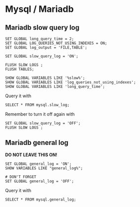 # Mysql / Mariadb 

## Mariadb slow query log


~~~~
SET GLOBAL long_query_time = 2; 
SET GLOBAL LOG_QUERIES_NOT_USING_INDEXES = ON;
SET GLOBAL log_output = 'FILE,TABLE';

SET GLOBAL slow_query_log = 'ON';

FLUSH SLOW LOGS ;
FLUSH TABLES; 

SHOW GLOBAL VARIABLES LIKE '%slow%';
SHOW GLOBAL VARIABLES LIKE 'log_queries_not_using_indexes';
SHOW GLOBAL VARIABLES LIKE 'long_query_time';
~~~~

Query it with
~~~~
SELECT * FROM mysql.slow_log;
~~~~

Remember to turn it off again with
~~~~
SET GLOBAL slow_query_log = 'OFF';
FLUSH SLOW LOGS ;
~~~~


## Mariadb general log

**DO NOT LEAVE THIS ON!**

~~~~
SET GLOBAL general_log = 'ON';
SHOW VARIABLES LIKE "general_log%";

# DON'T FORGET
SET GLOBAL general_log = 'OFF';
~~~~

Query it with
~~~~
SELECT * FROM mysql.general_log;
~~~~
